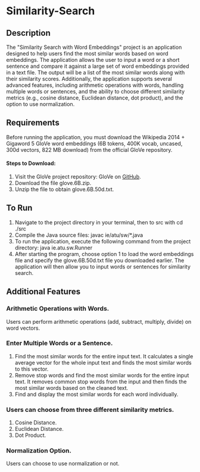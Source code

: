 # Similarity-Search
## Description 
The "Similarity Search with Word Embeddings" project is an application designed to help users 
find the most similar words based on word embeddings. The application allows the user to input 
a word or a short sentence and compare it against a large set of word embeddings provided in a 
text file. The output will be a list of the most similar words along with their similarity scores. 
Additionally, the application supports several advanced features, including arithmetic operations 
with words, handling multiple words or sentences, and the ability to choose different similarity 
metrics (e.g., cosine distance, Euclidean distance, dot product), and the option to use 
normalization. 
## Requirements
Before running the application, you must download the Wikipedia 2014 + Gigaword 5 GloVe word embeddings (6B tokens, 400K vocab, uncased, 300d vectors, 822 MB download) from the official GloVe repository.

#### Steps to Download:
1. Visit the GloVe project repository: GloVe on [GitHub](https://github.com/stanfordnlp/GloVe?tab=readme-ov-file).
2. Download the file glove.6B.zip.
3. Unzip the file to obtain glove.6B.50d.txt.

## To Run 
1. Navigate to the project directory in your terminal, then to src with cd ./src
2. Compile the Java source files: javac ie/atu/sw/*.java
3. To run the application, execute the following command from the project directory: 
java ie.atu.sw.Runner
4. After starting the program, choose option 1 to load the word embeddings file and specify the glove.6B.50d.txt file you downloaded earlier. The application will then allow you to input words or sentences for similarity search.
## Additional Features 
### Arithmetic Operations with Words. 
Users can perform arithmetic operations (add, subtract, multiply, divide) on word vectors. 
### Enter Multiple Words or a Sentence. 
1. Find the most similar words for the entire input text. It calculates a single average vector for 
the whole input text and finds the most similar words to this vector. 
2. Remove stop words and find the most similar words for the entire input text. It removes 
common stop words from the input and then finds the most similar words based on the cleaned 
text. 
3. Find and display the most similar words for each word individually. 
### Users can choose from three different similarity metrics. 
 1. Cosine Distance. 
 2. Euclidean Distance. 
 3. Dot Product. 
### Normalization Option. 
Users can choose to use normalization or not.

